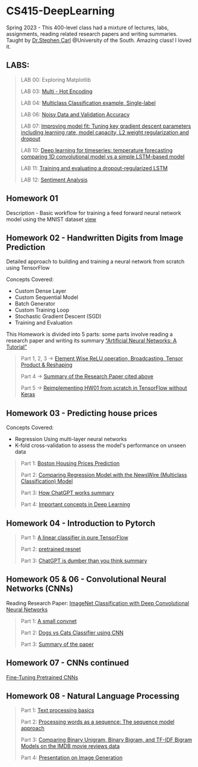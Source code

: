 # CS415-DeepLearning
Spring 2023 - This 400-level class had a mixture of lectures, labs, assignments, reading related research papers and writing summaries. Taught by [Dr.Stephen Carl](https://scarl.sewanee.edu/) @University of the South. Amazing class! I loved it.

## LABS:

>LAB 00: Exploring Matplotlib
>
>LAB 03: [Multi - Hot Encoding](https://github.com/roshpdl/cs415-deep-learning/blob/main/LABS/LAB%2003/LAB03.ipynb)
>
>LAB 04: [Multiclass Classification example, Single-label](https://github.com/roshpdl/cs415-deep-learning/blob/main/LABS/LAB%2004/LAB04_%20Roshan%20Poudel.ipynb)
>
>LAB 06: [Noisy Data and Validation Accuracy](https://github.com/roshpdl/cs415-deep-learning/blob/main/LABS/LAB%2006/LAB_06_Roshan.ipynb)
>
>LAB 07: [Improving model fit: Tuning key gradient descent parameters including learning rate, model capacity, L2 weight regularization and dropout](https://github.com/roshpdl/cs415-deep-learning/blob/main/LABS/LAB07/LAB07.ipynb)
>
>LAB 10: [Deep learning for timeseries: temperature forecasting comparing 1D convolutional model vs a simple LSTM-based model](https://github.com/roshpdl/cs415-deep-learning/blob/main/LABS/LAB10/LAB_10_.ipynb)
>
>LAB 11: [Training and evaluating a dropout-regularized LSTM](https://github.com/roshpdl/cs415-deep-learning/blob/main/LABS/LAB11/LAB11.ipynb)
>
>LAB 12: [Sentiment Analysis](https://github.com/roshpdl/cs415-deep-learning/blob/main/LABS/LAB12/LAB12.ipynb)

## Homework 01
Description - Basic workflow for training a feed forward neural network model using the MNIST dataset
[view](https://github.com/roshpdl/cs415-deep-learning/blob/main/Homeworks/Homework_07/Homework_7.ipynb)

## Homework 02 - Handwritten Digits from Image Prediction
Detailed approach to building and training a neural network from scratch using TensorFlow

Concepts Covered: 
- Custom Dense Layer
- Custom Sequential Model
- Batch Generator
- Custom Training Loop
- Stochastic Gradient Descent (SGD)
- Training and Evaluation

This Homework is divided into 5 parts: some parts involve reading a research paper and writing its summary [“Artificial Neural Networks: A Tutorial”](https://ieeexplore.ieee.org/document/485891)

> Part 1, 2, 3 -> [Element Wise ReLU operation, Broadcasting, Tensor Product & Reshaping](https://github.com/roshpdl/cs415-deep-learning/blob/main/Homeworks/Homework_2/HW2_upto_part3.ipynb)
> 
> Part 4 -> [Summary of the Research Paper cited above](https://github.com/roshpdl/cs415-deep-learning/blob/main/Homeworks/Homework_2/ANN_summary.pdf)
> 
> Part 5 -> [Reimplementing HW01 from scratch in TensorFlow without Keras](https://github.com/roshpdl/cs415-deep-learning/blob/main/Homeworks/Homework_2/HW2_part5.ipynb)

## Homework 03 - Predicting house prices
Concepts Covered:
- Regression Using multi-layer neural networks
- K-fold cross-validation to assess the model's performance on unseen data

> Part 1: [Boston Housing Prices Prediction](https://github.com/roshpdl/cs415-deep-learning/blob/main/Homeworks/Homework_3/Homework%233P1.ipynb)
> 
> Part 2: [Comparing Regression Model with the NewsWire (Multiclass Classification) Model](https://github.com/roshpdl/cs415-deep-learning/blob/main/Homeworks/Homework_3/HW%233P2.ipynb)
> 
> Part 3: [How ChatGPT works summary](https://github.com/roshpdl/cs415-deep-learning/blob/main/Homeworks/Homework_3/HW%233P3-RP.pdf)
> 
> Part 4: [Important concepts in Deep Learning](https://github.com/roshpdl/cs415-deep-learning/blob/main/Homeworks/Homework_3/ROSHAN%20POUDEL%20-%20HW%233%20Problem%204.pdf)


## Homework 04 - Introduction to Pytorch

>Part 1: [A linear classifier in pure TensorFlow](https://github.com/roshpdl/cs415-deep-learning/blob/main/Homeworks/Homework_4/HW_4P1.ipynb)
>
>Part 2: [pretrained resnet](https://github.com/roshpdl/cs415-deep-learning/blob/main/Homeworks/Homework_4/HW_4P2.ipynb)
>
>Part 3: [ChatGPT is dumber than you think summary](https://github.com/roshpdl/cs415-deep-learning/blob/main/Homeworks/Homework_4/HW_4P3.pdf)


## Homework 05 & 06 - Convolutional Neural Networks (CNNs)

Reading Research Paper: [ImageNet Classification with Deep Convolutional Neural Networks](https://proceedings.neurips.cc/paper/4824-imagenet-classification-with-deep-convolutional-neural-networks.pdf)

> Part 1: [A small convnet](https://github.com/roshpdl/cs415-deep-learning/blob/main/Homeworks/Homework_5_6/Problem1/HW_5_(MNIST_CNN).ipynb)
>
> Part 2: [Dogs vs Cats Classifier using CNN](https://github.com/roshpdl/cs415-deep-learning/blob/main/Homeworks/Homework_5_6/Problem2/HW_5_6_Dogs_vs_Cats_CNN.ipynb)
>
> Part 3: [Summary of the paper](https://github.com/roshpdl/cs415-deep-learning/blob/main/Homeworks/Homework_5_6/Written%20Summary/HW5_6%20CS415.pdf)


## Homework 07 - CNNs continued

[Fine-Tuning Pretrained CNNs](https://github.com/roshpdl/cs415-deep-learning/blob/main/Homeworks/Homework_07/Homework_7.ipynb)

## Homework 08 - Natural Language Processing

> Part 1: [Text processing basics](https://github.com/roshpdl/cs415-deep-learning/blob/main/Homeworks/Homework_8/Homework%208%20Q1.pdf)
>
> Part 2: [Processing words as a sequence: The sequence model approach](https://github.com/roshpdl/cs415-deep-learning/blob/main/Homeworks/Homework_8/Hw_8_P2_Q3.ipynb)
>
> Part 3: [Comparing Binary Unigram, Binary Bigram, and TF-IDF Bigram Models on the IMDB movie reviews data](https://github.com/roshpdl/cs415-deep-learning/blob/main/Homeworks/Homework_8/LAB12.ipynb)
>
> Part 4: [Presentation on Image Generation](https://github.com/roshpdl/cs415-deep-learning/blob/main/Homeworks/Homework_8/Paper%20Image%20Generation%20Using%20AI.pdf)













